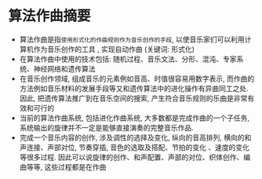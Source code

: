 # 算法作曲摘要

- 算法作曲是指`使用形式化的作曲规则作为音乐创作的手段`, 以使音乐家们可以利用计算机作为音乐创作的工具 , 实现自动作曲 (关键词: 形式化)
- 在算法作曲中使用的技术包括: 随机过程、音乐文法、分形、混沌、专家系统、神经网络和遗传算法
- 在音乐创作领域, 组成音乐的元素例如音高、时值很容易用数字表示, 而作曲的方法例如音乐材料的发展手段等又和遗传算法中的进化操作有异曲同工之处. 因此, 把遗传算法推广到在音乐空间的搜索, 产生符合音乐规则的乐曲是非常有效和可行的
- 当前的算法作曲系统, 包括进化作曲系统, 大多数都是完成作曲的一个子任务, 系统输出的旋律并不一定是能够直接演奏的完整音乐作品.
- 完成一个音乐内容的创作, 涉及调性的选择及变化, 纵向的音高排列, 横向的和声连接、声部对位, 节奏穿插, 音色的选取及搭配、节拍的变化 、速度的变化等很多过程. 因此可以说旋律的创作、和声配置、声部的对位、织体创作、编曲等等, 这些过程都是在作曲
